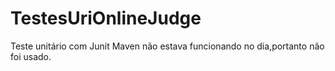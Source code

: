 # TestesUriOnlineJudge
Teste unitário com Junit
Maven não estava funcionando no dia,portanto não foi usado.
